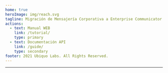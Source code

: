 ```yaml
---
home: true
heroImage: img/reach.svg
tagline: Migración de Mensajería Corporativa a Enterprise Communicator
actions:
  - text: Manual WEB
    link: /tutorial/
    type: primary
  - text: Documentación API
    link: /guide/
    type: secondary
footer: 2021 Ubiquo Labs. All Rights Reserved.
---
```


*****

<Features/>
